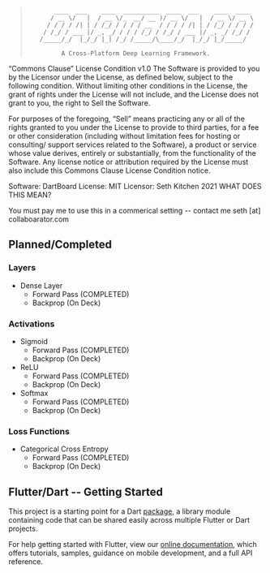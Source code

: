 >            ____  ___    ____  __________  ____  ___    ____  ____ 
>           / __ \/   |  / __ \/_  __/ __ )/ __ \/   |  / __ \/ __ \
>          / / / / /| | / /_/ / / / / __  / / / / /| | / /_/ / / / /
>         / /_/ / ___ |/ _, _/ / / / /_/ / /_/ / ___ |/ _, _/ /_/ / 
>        /_____/_/  |_/_/ |_| /_/ /_____/\____/_/  |_/_/ |_/_____/  
>
>              A Cross-Platform Deep Learning Framework.
>

“Commons Clause” License Condition v1.0
The Software is provided to you by the Licensor under the License, 
as defined below, subject to the following condition.
Without limiting other conditions in the License, the grant of rights under
the License will not include, and the License does not grant to you, the right
to Sell the Software.

For purposes of the foregoing, “Sell” means practicing any or all of the rights
granted to you under the License to provide to third parties, for a fee or other
consideration (including without limitation fees for hosting or consulting/ 
support services related to the Software), a product or service whose value 
derives, entirely or substantially, from the functionality of the Software.
Any license notice or attribution required by the License must also include 
this Commons Clause License Condition notice.

Software: DartBoard
License: MIT
Licensor: Seth Kitchen 2021
WHAT DOES THIS MEAN?

You must pay me to use this in a commerical setting -- 
contact me seth [at] collaboarator.com


## Planned/Completed

### Layers
- Dense Layer
  - Forward Pass (COMPLETED)
  - Backprop (On Deck)

### Activations
- Sigmoid
  - Forward Pass (COMPLETED)
  - Backprop (On Deck)
- ReLU
  - Forward Pass (COMPLETED)
  - Backprop (On Deck)
- Softmax
  - Forward Pass (COMPLETED)
  - Backprop (On Deck)
 
 ### Loss Functions
 - Categorical Cross Entropy
    - Forward Pass (COMPLETED)
    - Backprop (On Deck)

## Flutter/Dart -- Getting Started

This project is a starting point for a Dart
[package](https://flutter.dev/developing-packages/),
a library module containing code that can be shared easily across
multiple Flutter or Dart projects.

For help getting started with Flutter, view our 
[online documentation](https://flutter.dev/docs), which offers tutorials, 
samples, guidance on mobile development, and a full API reference.
